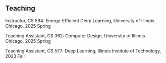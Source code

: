 <h1 id="teaching"></h1>

<h2>Teaching</h2>

Instructor, CS 594: Energy-Efficient Deep Learning, University of Illinois Chicago, 2025 Spring

Teaching Assistant, CS 362: Computer Design, University of Illinois Chicago, 2025 Spring


Teaching Assistant, CS 577: Deep Learning, Illinois Institute of Technology, 2023 Fall
